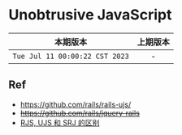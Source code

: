 # Unobtrusive JavaScript


|本期版本|上期版本
|:---:|:---:
`Tue Jul 11 00:00:22 CST 2023` | -

## Ref

* <https://github.com/rails/rails-ujs/>
* ~~<https://github.com/rails/jquery-rails>~~
* [RJS, UJS 和 SRJ 的区别](http://giaogiaocat.github.io/rails/ujs-rjs-srj/)
